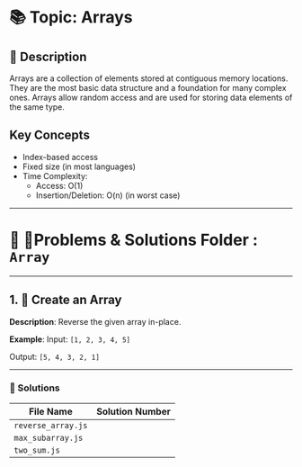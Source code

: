 # 📚 Topic: Arrays

## 📝 Description
Arrays are a collection of elements stored at contiguous memory locations. They are the most basic data structure and a foundation for many complex ones. Arrays allow random access and are used for storing data elements of the same type.

## Key Concepts
- Index-based access
- Fixed size (in most languages)
- Time Complexity:
  - Access: O(1)
  - Insertion/Deletion: O(n) (in worst case)

---

# 📁 📝Problems & Solutions Folder : `Array`

---
## 1. 🔄 Create an Array
**Description**: Reverse the given array in-place.

**Example**:
Input: `[1, 2, 3, 4, 5]`

Output: `[5, 4, 3, 2, 1]`

---

### 📂 Solutions

| File Name              |Solution Number|
|------------------------|---------------|
| `reverse_array.js`     |               |
| `max_subarray.js`      |               |
| `two_sum.js`           |               |
